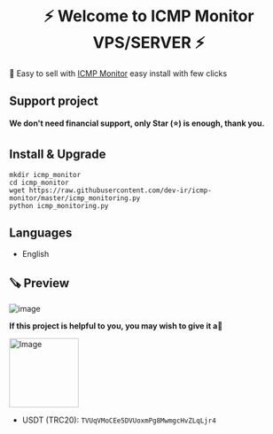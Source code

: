 <h1 align="center"/>⚡️ Welcome to ICMP Monitor VPS/SERVER ⚡️</h1>

<p align="">
🍟 Easy to sell with <a href="https://github.com/dev-ir/icmp-monitor/">ICMP Monitor</a> easy install with few clicks
</p>

## Support project 

**We don't need financial support, only Star (⭐) is enough, thank you.**

## Install & Upgrade

```
mkdir icmp_monitor
cd icmp_monitor
wget https://raw.githubusercontent.com/dev-ir/icmp-monitor/master/icmp_monitoring.py
python icmp_monitoring.py
```

## Languages

- English

## 🪚 Preview
![image](https://github.com/dev-ir/icmp-monitor/assets/114811214/43c08c75-15ad-4184-977a-32998e2d6c94)

**If this project is helpful to you, you may wish to give it a**:star2:

<p align="left"><a href="#"><img width="125" src="https://github.com/dev-ir/assistant-vps/assets/114811214/cc33e615-478e-4b2b-866e-277a6f1c3c81" alt="Image"></a></p>

- USDT (TRC20): `TVUqVMoCEe5DVUoxmPg8MwmgcHvZLqLjr4`

